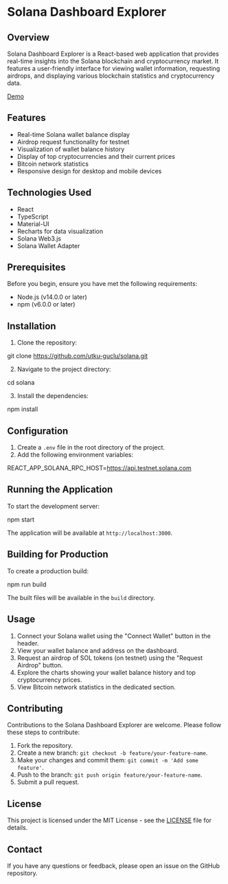 # Solana Dashboard Explorer

## Overview

Solana Dashboard Explorer is a React-based web application that provides real-time insights into the Solana blockchain and cryptocurrency market. It features a user-friendly interface for viewing wallet information, requesting airdrops, and displaying various blockchain statistics and cryptocurrency data.

[Demo](https://youtu.be/EEBiAJKVjHU)

## Features

- Real-time Solana wallet balance display
- Airdrop request functionality for testnet
- Visualization of wallet balance history
- Display of top cryptocurrencies and their current prices
- Bitcoin network statistics
- Responsive design for desktop and mobile devices

## Technologies Used

- React
- TypeScript
- Material-UI
- Recharts for data visualization
- Solana Web3.js
- Solana Wallet Adapter

## Prerequisites

Before you begin, ensure you have met the following requirements:

- Node.js (v14.0.0 or later)
- npm (v6.0.0 or later)

## Installation

1. Clone the repository:

git clone https://github.com/utku-guclu/solana.git

2. Navigate to the project directory:

cd solana

3. Install the dependencies:

npm install

## Configuration

1. Create a `.env` file in the root directory of the project.
2. Add the following environment variables:

REACT_APP_SOLANA_RPC_HOST=https://api.testnet.solana.com

## Running the Application

To start the development server:

npm start

The application will be available at `http://localhost:3000`.

## Building for Production

To create a production build:

npm run build

The built files will be available in the `build` directory.

## Usage

1. Connect your Solana wallet using the "Connect Wallet" button in the header.
2. View your wallet balance and address on the dashboard.
3. Request an airdrop of SOL tokens (on testnet) using the "Request Airdrop" button.
4. Explore the charts showing your wallet balance history and top cryptocurrency prices.
5. View Bitcoin network statistics in the dedicated section.

## Contributing

Contributions to the Solana Dashboard Explorer are welcome. Please follow these steps to contribute:

1. Fork the repository.
2. Create a new branch: `git checkout -b feature/your-feature-name`.
3. Make your changes and commit them: `git commit -m 'Add some feature'`.
4. Push to the branch: `git push origin feature/your-feature-name`.
5. Submit a pull request.

## License

This project is licensed under the MIT License - see the [LICENSE](LICENSE) file for details.

## Contact

If you have any questions or feedback, please open an issue on the GitHub repository.
